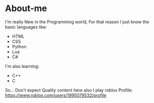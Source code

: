 # About-me
I'm really New in the Programming world, For that reason
I just know the basic languages like:

- HTML
- CSS
- Python
- Lua
- C#

I'm also learning:

- C++
- C


So... Don't expect Quality content here also
I play roblox
Profile: https://www.roblox.com/users/1995079532/profile
